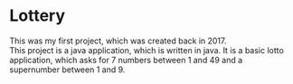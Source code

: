 # Lottery

This was my first project, which was created back in 2017. </br>
This project is a java application, which is written in java. It is a basic lotto application, which asks for 7 numbers between 1 and 49 and a supernumber between 1 and 9. 
